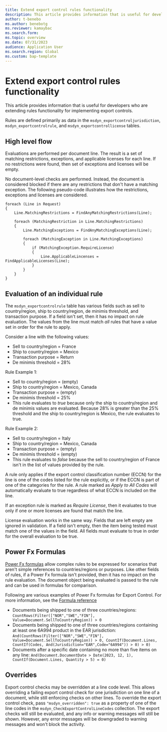 ```yaml
---
title: Extend export control rules functionality
description: This article provides information that is useful for developers who are extending rules functionality for implementing export controls
author: t-benebo
ms.author: benebotg
ms.reviewer: kamaybac
ms.search.form:
ms.topic: overview
ms.date: 07/31/2023
audience: Application User
ms.search.region: Global
ms.custom: bap-template
---
```


# Extend export control rules functionality

This article provides information that is useful for developers who are extending rules functionality for implementing export controls.

Rules are defined primarily as data in the `msdyn_exportcontroljurisdiction`, `msdyn_exportcontrolrule`, and `msdyn_exportcontrollicense` tables.

## High level flow

Evaluations are performed per document line. The result is a set of matching restrictions, exceptions, and applicable licenses for each line. If no restrictions were found, then set of exceptions and licenses will be empty.

No document-level checks are performed. Instead, the document is considered blocked if there are any restrictions that don't have a matching exception.  The following pseudo-code illustrates how the restrictions, exceptions and licenses are considered.

```plaintext
foreach (Line in Request)
{
    Line.MatchingRestrictions = FindAnyMatchingRestrictions(Line);

    foreach (MatchingRestriction in Line.MatchingRestrictions)
    {
        Line.MatchingExceptions = FindAnyMatchingExceptions(Line);

        foreach (MatchingException in Line.MatchingExceptions)
        {
            if (MatchingException.RequireLicense)
            {
                Line.ApplicableLincenses = FindApplicableLicenses(Line);
            }
        }
    }
}
```

## Evaluation of an individual rule

The `msdyn_exportcontrolrule` table has various fields such as sell to country/region, ship to country/region, de minimis threshold, and transaction purpose. If a field isn't set, then it has no impact on rule evaluation. The values from the line must match *all* rules that have a value set in order for the rule to apply.

Consider a line with the following values:

- Sell to country/region = France
- Ship to country/region = Mexico
- Transaction purpose = Return
- De minimis threshold = 28%

Rule Example 1:

- Sell to country/region = (empty)
- Ship to country/region = Mexico, Canada
- Transaction purpose = (empty)
- De minimis threshold = 25%
- This rule evaluates to *true* because only the ship to country/region and de minimis values are evaluated. Because 28% is greater than the 25% threshold and the ship to country/region is Mexico, the rule evaluates to true.

Rule Example 2:

- Sell to country/region = Italy
- Ship to country/region = Mexico, Canada
- Transaction purpose = (empty)
- De minimis threshold = (empty)
- This rule evaluates to *false* because the sell to country/region of France isn't in the list of values provided by the rule.

A rule only applies if the export control classification number (ECCN) for the line is one of the codes listed for the rule explicitly, or if the ECCN is part of one of the categories for the rule. A rule marked as *Apply to All Codes* will automatically evaluate to true regardless of what ECCN is included on the line.

If an exception rule is marked as *Require License*, then it evaluates to true only if one or more licenses are found that match the line.

License evaluation works in the same way. Fields that are left empty are ignored in validation. If a field isn't empty, then the item being tested must match one of the values in the field. All fields must evaluate to true in order for the overall evaluation to be true.

## Power Fx Formulas

[Power Fx formulas](/power-platform/power-fx/overview) allow complex rules to be expressed for scenarios that aren't simple references to countries/regions or purposes. Like other fields of rules, if a Power Fx formula isn't provided, then it has no impact on the rule evaluation. The document object being evaluated is passed to the rule and can be used in formulas for comparison.

Following are various examples of Power Fx formulas for Export Control. For more information, see the [Formula reference](/power-platform/power-fx/formula-reference)

- Documents being shipped to one of three countries/regions:
    ```CountRows(Filter(["NOR","SWE","FIN"], Value=Document.SellToCountryRegion)) > 0```
- Documents being shipped to one of three countries/regions containing at least one 6A994 product in the EAR jurisdiction:
    ```And(CountRows(Filter(["NOR","SWE","FIN"], Value=Document.SellToCountryRegion)) > 0, CountIf(Document.Lines, CountIf(Codes, And(Jurisdiction="EAR",Code="6A994")) > 0) > 0)```
- Documents after a specific date containing no more than five items on any line:
    ```And(Document.DocumentDate > Date(2023, 12, 1), CountIf(Document.Lines, Quantity > 5) = 0)```

## Overrides

Export control checks may be overridden at a line code level. This allows overriding a failing export control check for one jurisdiction on one line of a document, while still enforcing checks on other lines. To override the export control check, pass `"msdyn_overridden": true` as a property of one of the line codes in the `msdyn_CheckExportControlLineCodes` collection. The export checks will still be evaluated, and any info or warning messages will still be shown. However, any error messages will be downgraded to warning messages and won't block the activity.
